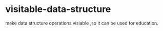 # visitable-data-structure
make data structure operations visiable ,so it can be used for education.

